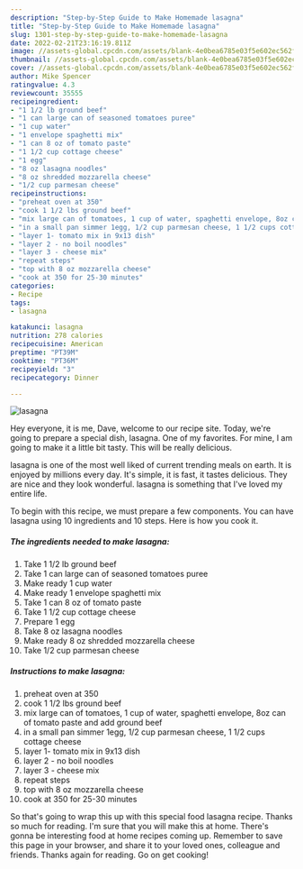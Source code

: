 ```yaml
---
description: "Step-by-Step Guide to Make Homemade lasagna"
title: "Step-by-Step Guide to Make Homemade lasagna"
slug: 1301-step-by-step-guide-to-make-homemade-lasagna
date: 2022-02-21T23:16:19.811Z
image: //assets-global.cpcdn.com/assets/blank-4e0bea6785e03f5e602ec562f230caae08da540cada707380b4fe1bbebba43da.png
thumbnail: //assets-global.cpcdn.com/assets/blank-4e0bea6785e03f5e602ec562f230caae08da540cada707380b4fe1bbebba43da.png
cover: //assets-global.cpcdn.com/assets/blank-4e0bea6785e03f5e602ec562f230caae08da540cada707380b4fe1bbebba43da.png
author: Mike Spencer
ratingvalue: 4.3
reviewcount: 35555
recipeingredient:
- "1 1/2 lb ground beef"
- "1 can large can of seasoned tomatoes puree"
- "1 cup water"
- "1 envelope spaghetti mix"
- "1 can 8 oz of tomato paste"
- "1 1/2 cup cottage cheese"
- "1 egg"
- "8 oz lasagna noodles"
- "8 oz shredded mozzarella cheese"
- "1/2 cup parmesan cheese"
recipeinstructions:
- "preheat oven at 350"
- "cook 1 1/2 lbs ground beef"
- "mix large can of tomatoes, 1 cup of water, spaghetti envelope, 8oz can of tomato paste and add ground beef"
- "in a small pan simmer 1egg, 1/2 cup parmesan cheese, 1 1/2 cups cottage cheese"
- "layer 1- tomato mix in 9x13 dish"
- "layer 2 - no boil noodles"
- "layer 3 - cheese mix"
- "repeat steps"
- "top with 8 oz mozzarella cheese"
- "cook at 350 for 25-30 minutes"
categories:
- Recipe
tags:
- lasagna

katakunci: lasagna 
nutrition: 278 calories
recipecuisine: American
preptime: "PT39M"
cooktime: "PT36M"
recipeyield: "3"
recipecategory: Dinner

---
```



![lasagna](//assets-global.cpcdn.com/assets/blank-4e0bea6785e03f5e602ec562f230caae08da540cada707380b4fe1bbebba43da.png)

Hey everyone, it is me, Dave, welcome to our recipe site. Today, we're going to prepare a special dish, lasagna. One of my favorites. For mine, I am going to make it a little bit tasty. This will be really delicious.



lasagna is one of the most well liked of current trending meals on earth. It is enjoyed by millions every day. It's simple, it is fast, it tastes delicious. They are nice and they look wonderful. lasagna is something that I've loved my entire life.


To begin with this recipe, we must prepare a few components. You can have lasagna using 10 ingredients and 10 steps. Here is how you cook it.

<!--inarticleads1-->

##### The ingredients needed to make lasagna:

1. Take 1 1/2 lb ground beef
1. Take 1 can large can of seasoned tomatoes puree
1. Make ready 1 cup water
1. Make ready 1 envelope spaghetti mix
1. Take 1 can 8 oz of tomato paste
1. Take 1 1/2 cup cottage cheese
1. Prepare 1 egg
1. Take 8 oz lasagna noodles
1. Make ready 8 oz shredded mozzarella cheese
1. Take 1/2 cup parmesan cheese




<!--inarticleads2-->

##### Instructions to make lasagna:

1. preheat oven at 350
1. cook 1 1/2 lbs ground beef
1. mix large can of tomatoes, 1 cup of water, spaghetti envelope, 8oz can of tomato paste and add ground beef
1. in a small pan simmer 1egg, 1/2 cup parmesan cheese, 1 1/2 cups cottage cheese
1. layer 1- tomato mix in 9x13 dish
1. layer 2 - no boil noodles
1. layer 3 - cheese mix
1. repeat steps
1. top with 8 oz mozzarella cheese
1. cook at 350 for 25-30 minutes




So that's going to wrap this up with this special food lasagna recipe. Thanks so much for reading. I'm sure that you will make this at home. There's gonna be interesting food at home recipes coming up. Remember to save this page in your browser, and share it to your loved ones, colleague and friends. Thanks again for reading. Go on get cooking!
